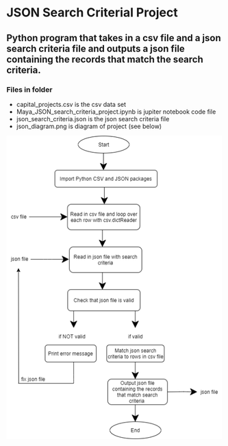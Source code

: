 # JSON Search Criterial Project

## Python program that takes in a csv file and a json search criteria file and outputs a json file containing the records that match the search criteria.

### Files in folder

- capital_projects.csv is the csv data set
- Maya_JSON_search_criteria_project.ipynb is jupiter notebook code file
- json_search_criteria.json is the json search criteria file
- json_diagram.png is diagram of project (see below)

![diagram](JSON_diagram.png)

